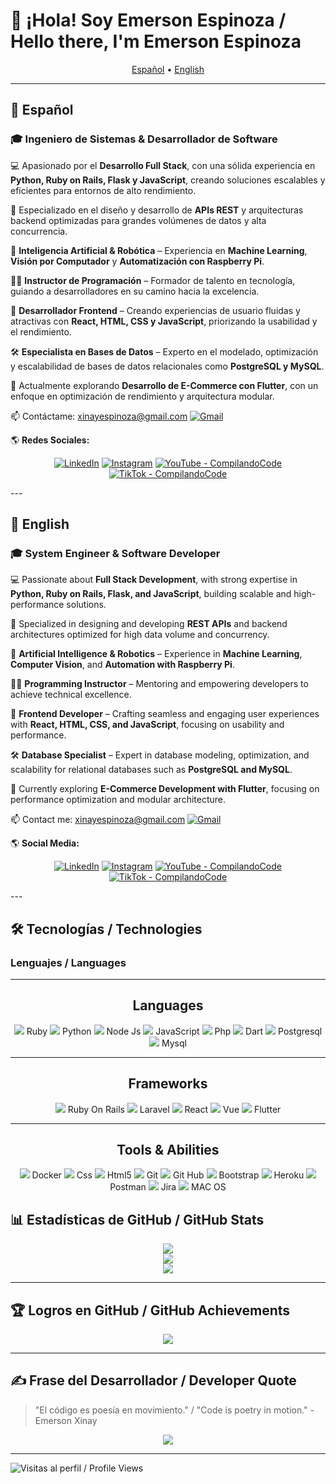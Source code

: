# 👋 ¡Hola! Soy Emerson Espinoza / Hello there, I'm Emerson Espinoza

<p align="center">
  <a href="#espanol">Español</a> •
  <a href="#english">English</a>
</p>

---

## 📌 Español

### 🎓 **Ingeniero de Sistemas & Desarrollador de Software**

💻 Apasionado por el **Desarrollo Full Stack**, con una sólida experiencia en **Python, Ruby on Rails, Flask y JavaScript**, creando soluciones escalables y eficientes para entornos de alto rendimiento.

🔧 Especializado en el diseño y desarrollo de **APIs REST** y arquitecturas backend optimizadas para grandes volúmenes de datos y alta concurrencia.

🤖 **Inteligencia Artificial & Robótica** – Experiencia en **Machine Learning**, **Visión por Computador** y **Automatización con Raspberry Pi**.

👨‍🏫 **Instructor de Programación** – Formador de talento en tecnología, guiando a desarrolladores en su camino hacia la excelencia.

🎨 **Desarrollador Frontend** – Creando experiencias de usuario fluidas y atractivas con **React, HTML, CSS y JavaScript**, priorizando la usabilidad y el rendimiento.

🛠 **Especialista en Bases de Datos** – Experto en el modelado, optimización y escalabilidad de bases de datos relacionales como **PostgreSQL y MySQL**.

🌱 Actualmente explorando **Desarrollo de E-Commerce con Flutter**, con un enfoque en optimización de rendimiento y arquitectura modular.

📫 Contáctame: [xinayespinoza@gmail.com](mailto:xinayespinoza@gmail.com) <a href="mailto:xinayespinoza@gmail.com"><img src="https://img.icons8.com/color/32/gmail-new.png" alt="Gmail"/></a>


🌎 **Redes Sociales:**  
<p align="center">
<a href="https://www.linkedin.com/in/emersonxinay"><img src="https://img.icons8.com/color/32/linkedin.png" alt="LinkedIn"/></a>  
<a href="https://www.instagram.com/emersonxinay"><img src="https://img.icons8.com/color/32/instagram-new.png" alt="Instagram"/></a>  
<a href="https://www.youtube.com/@CompilandoCode"><img src="https://img.icons8.com/color/32/youtube-play.png" alt="YouTube - CompilandoCode"/></a>  
<a href="https://www.tiktok.com/@CompilandoCode"><img src="https://img.icons8.com/color/32/tiktok.png" alt="TikTok - CompilandoCode"/></a>
</p>  
---

## 📌 English

### 🎓 **System Engineer & Software Developer**

💻 Passionate about **Full Stack Development**, with strong expertise in **Python, Ruby on Rails, Flask, and JavaScript**, building scalable and high-performance solutions.

🔧 Specialized in designing and developing **REST APIs** and backend architectures optimized for high data volume and concurrency.

🤖 **Artificial Intelligence & Robotics** – Experience in **Machine Learning**, **Computer Vision**, and **Automation with Raspberry Pi**.

👨‍🏫 **Programming Instructor** – Mentoring and empowering developers to achieve technical excellence.

🎨 **Frontend Developer** – Crafting seamless and engaging user experiences with **React, HTML, CSS, and JavaScript**, focusing on usability and performance.

🛠 **Database Specialist** – Expert in database modeling, optimization, and scalability for relational databases such as **PostgreSQL and MySQL**.

🌱 Currently exploring **E-Commerce Development with Flutter**, focusing on performance optimization and modular architecture.

📫 Contact me: [xinayespinoza@gmail.com](mailto:xinayespinoza@gmail.com) <a href="mailto:xinayespinoza@gmail.com"><img src="https://img.icons8.com/color/32/gmail-new.png" alt="Gmail"/></a>

🌎 **Social Media:**  
<p align="center">
<a href="https://www.linkedin.com/in/emersonxinay"><img src="https://img.icons8.com/color/32/linkedin.png" alt="LinkedIn"/></a>  
<a href="https://www.instagram.com/emersonxinay"><img src="https://img.icons8.com/color/32/instagram-new.png" alt="Instagram"/></a>  
<a href="https://www.youtube.com/@CompilandoCode"><img src="https://img.icons8.com/color/32/youtube-play.png" alt="YouTube - CompilandoCode"/></a>  
<a href="https://www.tiktok.com/@CompilandoCode"><img src="https://img.icons8.com/color/32/tiktok.png" alt="TikTok - CompilandoCode"/></a>
</p>
---

## 🛠️ Tecnologías / Technologies

### **Lenguajes / Languages**


 <hr>
 <h2 align="center"> Languages </h2>
 <p align="center">
   <img src="https://img.icons8.com/ios-filled/32/fa314a/ruby-programming-language.png"/>
   Ruby
   <img src="https://img.icons8.com/color/32/python.png"/>
   Python
   <img src="https://img.icons8.com/fluency/32/node-js.png"/>
   Node Js
   <img src="https://img.icons8.com/color/32/javascript.png"/>
   JavaScript
   <img src="https://img.icons8.com/officel/32/fa314a/php-logo.png"/>
   Php
 
   <img src="https://img.icons8.com/color/32/000000/dart.png"/>
   Dart
   <img src="https://img.icons8.com/color/32/fa314a/postgreesql.png"/>
   Postgresql
   <img src="https://img.icons8.com/color/32/fa314a/mysql-logo.png"/>
   Mysql
 </p>
 <hr>
 <h2 align="center"> Frameworks </h2>
 <p align="center">
   <img src="https://img.icons8.com/windows/32/fa314a/ruby-on-rails.png"/>
   Ruby On Rails
   <img src="https://img.icons8.com/ios-filled/32/fa314a/laravel.png"/>
   Laravel
   <img src="https://img.icons8.com/officel/32/react.png"/>
   React
   <img src="https://img.icons8.com/color/32/vue-js.png"/>
   Vue
   <img src="https://img.icons8.com/color/32/000000/flutter.png"/>
   Flutter
 
 </p>
 <hr>
 
 
 
 
 <h2 align="center">Tools & Abilities</h2>
 
 <p align="center">
 
 
   <img src="https://img.icons8.com/external-tal-revivo-color-tal-revivo/32/fa314a/external-docker-a-set-of-coupled-software-as-a-service-logo-color-tal-revivo.png"/>
   Docker
   <img src="https://img.icons8.com/color/32/fa314a/css3.png"/>
   Css
   <img src="https://img.icons8.com/color/32/fa314a/html-5--v1.png"/>
   Html5
   <img src="https://img.icons8.com/color/32/fa314a/git.png"/>
   Git
   <img src="https://img.icons8.com/windows/32/000000/github.png"/>
   Git Hub
   <img src="https://img.icons8.com/color/32/000000/bootstrap.png"/>
   Bootstrap
   <img src="https://img.icons8.com/color/32/000000/heroku.png"/>
   Heroku
   <img src="https://img.icons8.com/external-tal-revivo-color-tal-revivo/32/external-postman-is-the-only-complete-api-development-environment-logo-color-tal-revivo.png"/>
   Postman
   <img src="https://img.icons8.com/color/32/jira.png"/>
   Jira
   <img src="https://img.icons8.com/ios-glyphs/32/mac-client.png"/>
   MAC OS
 </p>
 
 

## 📊 Estadísticas de GitHub / GitHub Stats

<p align="center">
  <img src="https://github-readme-stats.vercel.app/api/top-langs/?username=emersonxinay&langs_count=8&theme=algolia" />
  <br>
  <img src="https://github-readme-stats.vercel.app/api?username=emersonxinay&show_icons=true&theme=algolia&count_private=true" />
  <br>
  <img src="https://github-readme-streak-stats.herokuapp.com/?user=emersonxinay&theme=algolia&hide_border=false" />
</p>

---

## 🏆 Logros en GitHub / GitHub Achievements

<p align="center">
  <img src="https://github-profile-trophy.vercel.app/?username=emersonxinay&theme=radical&no-frame=false&no-bg=true&margin-w=4" />
</p>

---

## ✍️ Frase del Desarrollador / Developer Quote

> "El código es poesía en movimiento." / "Code is poetry in motion." - Emerson Xinay

<p align="center">
  <img src="https://quotes-github-readme.vercel.app/api?type=horizontal&theme=radical" />
</p>

---

![Visitas al perfil / Profile Views](https://komarev.com/ghpvc/?username=emersonxinay&&icon=8&color=blue)


